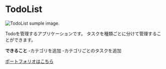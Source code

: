 # TodoList
![TodoList sumple image.](https://yzrm.github.io/img/TODO.jpeg)

Todoを管理するアプリケーションです。
タスクを種類ごとに分けて管理することができます。

**できること**
    -カテゴリを追加
    -カテゴリごとのタスクを追加

[ポートフォリオはこちら](https://yzrm.github.io)